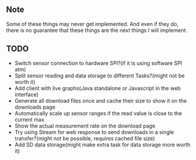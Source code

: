 ## Note
Some of these things may never get implemented.
And even if they do, there is no guarantee that these things are the next things I will implement.

## TODO
 * Switch sensor connection to hardware SPI?(if it is using software SPI atm)
 * Split sensor reading and data storage to different Tasks?(might not be worth it)
 * Add client with live graphs(Java standalone or Javascript in the web interface)
 * Generate all download files once and cache their size to show it on the downloads page
 * Automatically scale up sensor ranges if the read value is close to the current max
 * Show the actual measurement rate on the download page
 * Try using Stream for web response to send downloads in a single transfer?(might not be possible, requires cached file size)
 * Add SD data storage(might make extra task for data storage more worth it)
